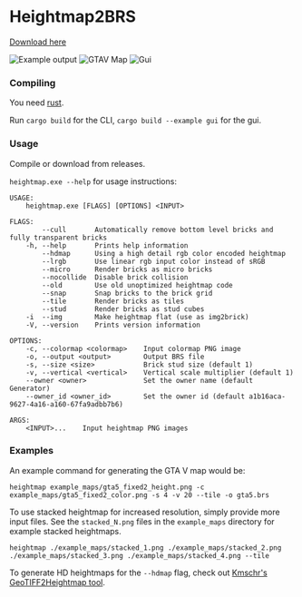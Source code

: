 # Heightmap2BRS

[Download here](https://github.com/Meshiest/heightmap2brs/releases)

![Example output](https://i.imgur.com/QdPLN09.png)
![GTAV Map](https://i.imgur.com/J9XpmT3.png)
![Gui](https://i.imgur.com/h8fU5Xb.png)

### Compiling

You need [rust](https://www.rust-lang.org/).

Run `cargo build` for the CLI, `cargo build --example gui` for the gui.

### Usage

Compile or download from releases.

`heightmap.exe --help` for usage instructions:

    USAGE:
        heightmap.exe [FLAGS] [OPTIONS] <INPUT>

    FLAGS:
            --cull       Automatically remove bottom level bricks and fully transparent bricks
        -h, --help       Prints help information
            --hdmap      Using a high detail rgb color encoded heightmap
            --lrgb       Use linear rgb input color instead of sRGB
            --micro      Render bricks as micro bricks
            --nocollide  Disable brick collision
            --old        Use old unoptimized heightmap code
            --snap       Snap bricks to the brick grid
            --tile       Render bricks as tiles
            --stud       Render bricks as stud cubes
        -i  --img        Make heightmap flat (use as img2brick)
        -V, --version    Prints version information

    OPTIONS:
        -c, --colormap <colormap>    Input colormap PNG image
        -o, --output <output>        Output BRS file
        -s, --size <size>            Brick stud size (default 1)
        -v, --vertical <vertical>    Vertical scale multiplier (default 1)
        --owner <owner>              Set the owner name (default Generator)
        --owner_id <owner_id>        Set the owner id (default a1b16aca-9627-4a16-a160-67fa9adbb7b6)

    ARGS:
        <INPUT>...    Input heightmap PNG images

###  Examples

An example command for generating the GTA V map would be:

`heightmap example_maps/gta5_fixed2_height.png -c example_maps/gta5_fixed2_color.png -s 4 -v 20 --tile -o gta5.brs`

To use stacked heightmap for increased resolution, simply provide more input files. See the `stacked_N.png` files in the `example_maps` directory for example stacked heightmaps.

`heightmap ./example_maps/stacked_1.png ./example_maps/stacked_2.png ./example_maps/stacked_3.png ./example_maps/stacked_4.png --tile`

To generate HD heightmaps for the `--hdmap` flag, check out [Kmschr's GeoTIFF2Heightmap tool](https://github.com/Kmschr/GeoTIFF2Heightmap).
